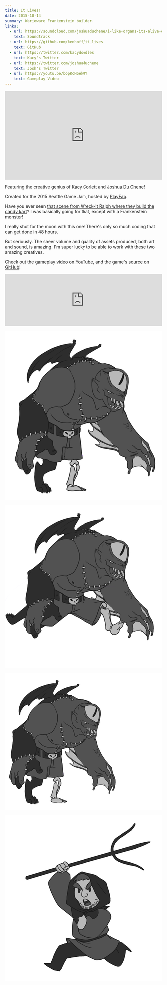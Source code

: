 ```yaml
---
title: It Lives!
date: 2015-10-14
summary: Warioware Frankenstein builder.
links:
  - url: https://soundcloud.com/joshuaduchene/i-like-organs-its-alive-ost-seattle-game-jam
    text: Soundtrack
  - url: https://github.com/kenhoff/it_lives
    text: GitHub
  - url: https://twitter.com/kacydoodles
    text: Kacy's Twitter
  - url: https://twitter.com/joshuaduchene
    text: Josh's Twitter
  - url: https://youtu.be/bopKcH5ekUY
    text: Gameplay Video
---
```


<style>.embed-container { position: relative; padding-bottom: 56.25%; height: 0; overflow: hidden; max-width: 100%; } .embed-container iframe, .embed-container object, .embed-container embed { position: absolute; top: 0; left: 0; width: 100%; height: 100%; }</style><div class='embed-container'><iframe src='https://www.youtube.com/embed//bopKcH5ekUY' frameborder='0' allowfullscreen></iframe></div>

Featuring the creative genius of [Kacy Corlett](https://twitter.com/kacydoodles) and [Joshua Du Chene](https://twitter.com/joshuaduchene)!

Created for the 2015 Seattle Game Jam, hosted by [PlayFab](https://playfab.com/).

Have you ever seen [that scene from Wreck-It Ralph where they build the candy kart](https://youtu.be/Ot24CCbYwIU)? I was basically going for that, except with a Frankenstein monster!

I really shot for the moon with this one! There's only so much coding that can get done in 48 hours.

But seriously. The sheer volume and quality of assets produced, both art and sound, is amazing. I'm super lucky to be able to work with these two amazing creatives.

Check out the [gameplay video on YouTube](https://youtu.be/bopKcH5ekUY), and the game's [source on GitHub](https://github.com/kenhoff/it_lives)!

<iframe width="100%" height="166" scrolling="no" frameborder="no" src="https://w.soundcloud.com/player/?url=https%3A//api.soundcloud.com/tracks/228100996&amp;color=ff5500&amp;auto_play=false&amp;hide_related=false&amp;show_comments=true&amp;show_user=true&amp;show_reposts=false"></iframe>

![Animation of monster from "It Lives!"](monsterboy_idle.gif)

![Animation of monster from "It Lives!"](monsterboy_run.gif)

![Animation of monster from "It Lives!"](monsterboy_attack.gif)

![Animation of villager from "It Lives!"](humble_peasant.gif)
